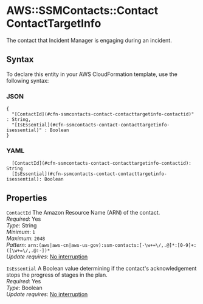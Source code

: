 # AWS::SSMContacts::Contact ContactTargetInfo<a name="aws-properties-ssmcontacts-contact-contacttargetinfo"></a>

The contact that Incident Manager is engaging during an incident\.

## Syntax<a name="aws-properties-ssmcontacts-contact-contacttargetinfo-syntax"></a>

To declare this entity in your AWS CloudFormation template, use the following syntax:

### JSON<a name="aws-properties-ssmcontacts-contact-contacttargetinfo-syntax.json"></a>

```
{
  "[ContactId](#cfn-ssmcontacts-contact-contacttargetinfo-contactid)" : String,
  "[IsEssential](#cfn-ssmcontacts-contact-contacttargetinfo-isessential)" : Boolean
}
```

### YAML<a name="aws-properties-ssmcontacts-contact-contacttargetinfo-syntax.yaml"></a>

```
  [ContactId](#cfn-ssmcontacts-contact-contacttargetinfo-contactid): String
  [IsEssential](#cfn-ssmcontacts-contact-contacttargetinfo-isessential): Boolean
```

## Properties<a name="aws-properties-ssmcontacts-contact-contacttargetinfo-properties"></a>

`ContactId`  <a name="cfn-ssmcontacts-contact-contacttargetinfo-contactid"></a>
The Amazon Resource Name \(ARN\) of the contact\.  
*Required*: Yes  
*Type*: String  
*Minimum*: `1`  
*Maximum*: `2048`  
*Pattern*: `arn:(aws|aws-cn|aws-us-gov):ssm-contacts:[-\w+=\/,.@]*:[0-9]+:([\w+=\/,.@:-])*`  
*Update requires*: [No interruption](https://docs.aws.amazon.com/AWSCloudFormation/latest/UserGuide/using-cfn-updating-stacks-update-behaviors.html#update-no-interrupt)

`IsEssential`  <a name="cfn-ssmcontacts-contact-contacttargetinfo-isessential"></a>
A Boolean value determining if the contact's acknowledgement stops the progress of stages in the plan\.  
*Required*: Yes  
*Type*: Boolean  
*Update requires*: [No interruption](https://docs.aws.amazon.com/AWSCloudFormation/latest/UserGuide/using-cfn-updating-stacks-update-behaviors.html#update-no-interrupt)